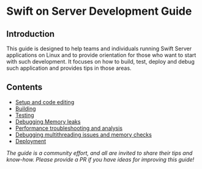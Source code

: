 # Swift on Server Development Guide

## Introduction

This guide is designed to help teams and individuals running Swift Server applications on Linux and to provide orientation for those who want to start with such development. 
It focuses on how to build, test, deploy and debug such application and provides tips in those areas.

## Contents
- [Setup and code editing](docs/setup-and-ide-alternatives.md)
- [Building](docs/building.md)
- [Testing](docs/testing.md)
- [Debugging Memory leaks](docs/memory-leaks-and-usage.md)
- [Performance troubleshooting and analysis](docs/performance.md)
- [Debugging multithreading issues and memory checks](docs/llvm-sanitizers.md)
- [Deployment](docs/deployment.md)

_The guide is a community effort, and all are invited to share their tips and know-how. Please provide a PR if you have ideas for improving this guide!_
